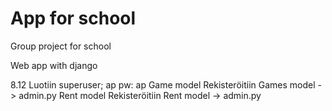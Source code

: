 # App for school

Group project for school

Web app with django

8.12
Luotiin superuser; ap pw: ap
Game model
Rekisteröitiin Games model -> admin.py
Rent model
Rekisteröitiin Rent model -> admin.py